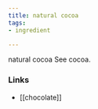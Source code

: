 ```yaml
---
title: natural cocoa
tags:
- ingredient

---
```

natural cocoa See cocoa.

### Links

* [[chocolate]]
